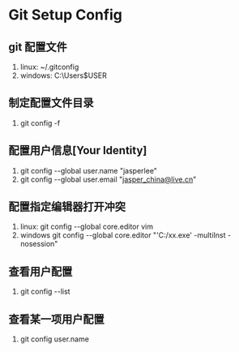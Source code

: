 # Git Setup Config

## git 配置文件
 1. linux: ~/.gitconfig
 2. windows: C:\Users\$USER

## 制定配置文件目录
 1. git config -f <file>

## 配置用户信息[Your Identity]
 1. git config --global user.name "jasperlee"
 2. git config --global user.email "jasper_china@live.cn"

## 配置指定编辑器打开冲突
 1. linux: git config --global core.editor vim
 2. windows git config --global core.editor "'C:/xx.exe' -multiInst -nosession" 

## 查看用户配置
 1. git config --list

## 查看某一项用户配置
 1. git config user.name